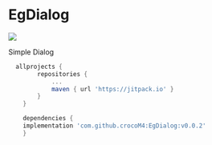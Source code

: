 # EgDialog

[![](https://jitpack.io/v/crocoM4/EgDialog.svg)](https://jitpack.io/#crocoM4/EgDialog)

Simple Dialog

```groovy
  allprojects {
		repositories {
			...
			maven { url 'https://jitpack.io' }
		}
	}
```

```groovy
	dependencies {
    implementation 'com.github.crocoM4:EgDialog:v0.0.2'
	}
```